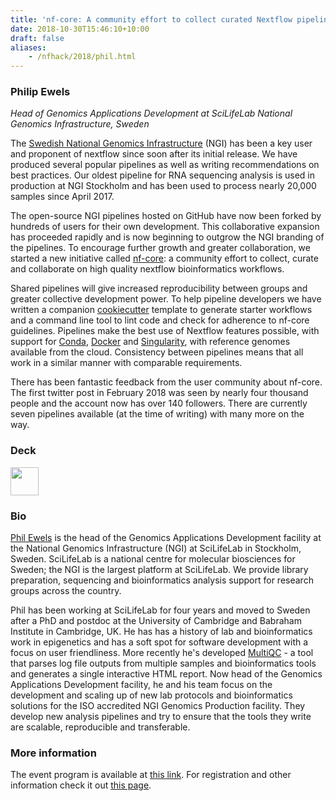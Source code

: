 ```yaml
---
title: 'nf-core: A community effort to collect curated Nextflow pipelines'
date: 2018-10-30T15:46:10+10:00
draft: false
aliases:
    - /nfhack/2018/phil.html
---
```


### Philip Ewels
*Head of Genomics Applications Development at SciLifeLab National Genomics Infrastructure, Sweden* 

The [Swedish National Genomics Infrastructure](https://ngisweden.scilifelab.se/) (NGI) has been a key user and proponent of nextflow since soon after its initial release. We have produced several popular pipelines as well as writing recommendations on best practices. Our oldest pipeline for RNA sequencing analysis is used in production at NGI Stockholm and has been used to process nearly 20,000 samples since April 2017.

The open-source NGI pipelines hosted on GitHub have now been forked by hundreds of users for their own development. This collaborative expansion has proceeded rapidly and is now beginning to outgrow the NGI branding of the pipelines. To encourage further growth and greater collaboration, we started a new initiative called [nf-core](http://nf-co.re): a community effort to collect, curate and collaborate on high quality nextflow bioinformatics workflows.

Shared pipelines will give increased reproducibility between groups and greater collective development power. To help pipeline developers we have written a companion [cookiecutter](https://cookiecutter.readthedocs.io/en/latest/) template to generate starter workflows and a command line tool to lint code and check for adherence to nf-core guidelines. Pipelines make the best use of Nextflow features possible, with support for [Conda](https://conda.io), [Docker](https://www.docker.com/) and [Singularity](https://www.sylabs.io/singularity/), with reference genomes available from the cloud. Consistency between pipelines means that all work in a similar manner with comparable requirements.

There has been fantastic feedback from the user community about nf-core. The first twitter post in February 2018 was seen by nearly four thousand people and the account now has over 140 followers. There are currently seven pipelines available (at the time of writing) with many more on the way.

### Deck

<a href='/misc/nfhack18/phil.pdf'><img src='/img/deck.png' width='45pt' /></a>

### Bio 

[Phil Ewels](https://www.linkedin.com/in/philewels/) is the head of the Genomics Applications Development facility at the National Genomics Infrastructure (NGI) at SciLifeLab in Stockholm, Sweden. SciLifeLab is a national centre for molecular biosciences for Sweden; the NGI is the largest platform at SciLifeLab. We provide library preparation, sequencing and bioinformatics analysis support for research groups across the country.

Phil has been working at SciLifeLab for four years and moved to Sweden after a PhD and postdoc at the University of Cambridge and Babraham Institute in Cambridge, UK. He has has a history of lab and bioinformatics work in epigenetics and has a soft spot for software development with a focus on user friendliness. More recently he's developed [MultiQC](https://multiqc.info/) - a tool that parses log file outputs from multiple samples and bioinformatics tools and generates a single interactive HTML report. Now head of the Genomics Applications Development facility, he and his team focus on the development and scaling up of new lab protocols and bioinformatics solutions for the ISO accredited NGI Genomics Production facility. They develop new analysis pipelines and try to ensure that the tools they write are scalable, reproducible and transferable.


### More information 

The event program is available at [this link](https://github.com/nextflow-io/nf-hack18/blob/master/schedule.md). For registration and other information check it out [this page](http://www.crg.eu/en/event/coursescrg-nextflow-reproducible-silico-genomics-0).